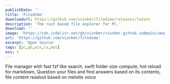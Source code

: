 ```yaml
---
publishDate: ''
title: 'Filedime'
downloadurl: https://github.com/visnkmr/filedime/releases/latest
description: 'The rust based file explorer for PC.'
download: ''
image: 'https://cdn.jsdelivr.net/gh/visnkmr/visnkmr.github.io@main/images/filedime.webp'
url: 'https://github.com/visnkmr/filedime'
excerpt: 'Open Source'
tags: [pc,gh,win,lx,mos]
oss: t
---
```


File manager with fast fzf like search, swift folder size compute, hot reload for markdown, Question your files and find answers based on its contents, file content readout based on melotts voice